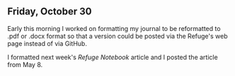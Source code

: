 
## Friday, October 30

Early this morning I worked on formatting my journal to be reformatted to .pdf or .docx format so that a version could be posted via the Refuge's web page instead of via GitHub.

I formatted next week's *Refuge Notebook* article and I posted the article from May 8.
